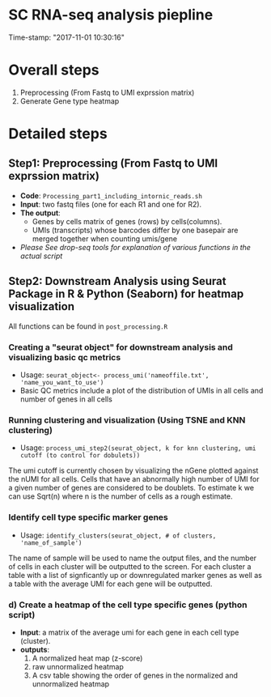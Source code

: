 SC RNA-seq analysis piepline
============================================================
Time-stamp: "2017-11-01 10:30:16"


# Overall steps

1. Preprocessing (From Fastq to UMI exprssion matrix)
2. Generate Gene type heatmap

# Detailed steps
## Step1: Preprocessing (From Fastq to UMI exprssion matrix)

* **Code**: `Processing_part1_including_intornic_reads.sh`
* **Input**: two fastq files (one for each R1 and one for R2).
* **The output**: 
  *  Genes by cells  matrix of genes (rows) by cells(columns).
  *  UMIs (transcripts) whose barcodes differ by one basepair are merged together when counting umis/gene 
* *Please See drop-seq tools for explanation of various functions in the actual script*

## Step2: Downstream Analysis using Seurat Package in R & Python (Seaborn) for heatmap visualization
All functions can be found in `post_processing.R`

### Creating a "seurat object" for downstream analysis and visualizing basic qc metrics 

* Usage: `seurat_object<- process_umi('nameoffile.txt', 'name_you_want_to_use')`
* Basic QC metrics include a plot of the distribution of UMIs in all cells and number of genes in all cells

### Running clustering and visualization (Using TSNE and KNN clustering) 

* Usage: `process_umi_step2(seurat_object, k for knn clustering, umi cutoff (to control for dobulets))`

The umi cutoff is currently chosen by visualizing the nGene plotted against the nUMI for all cells.  Cells that have an abnormally high number of UMI 
for a given number of genes are considered to be doublets. To estimate k we can use Sqrt(n) where n is the number of cells as a rough estimate.

### Identify cell type specific marker genes 

* Usage: `identify_clusters(seurat_object, # of clusters, 'name_of_sample')`

The name of sample will be used to name the output files, and the number of cells in each cluster will be outputted to the screen.
For each cluster a table with a list of signficantly up or downregulated marker genes as well as a table with the average UMI for each gene will be outputted. 


### d) Create a heatmap of the cell type specific genes  (python script)
* **Input**: a matrix of the average umi for each gene in each cell type (cluster).
*  **outputs**:
   1. A normalized heat map (z-score)
   2. raw unnormalized heatmap
   3. A csv table showing the order of genes in the normalized and unnormalized heatmap 









